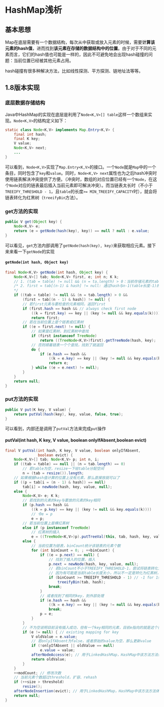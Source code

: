 # HashMap浅析

## 基本思想

Map在底层需要有一个数据结构，每次从中获取或放入元素的时候，需要**计算该元素的hash值**，进而找到**该元素在存储的数据结构中的位置**。由于对于不同的元素而言，它们的hash值也可能是一样的，因此不可避免地会出现hash碰撞的问题：当前位置已经被其他元素占用。

hash碰撞有很多种解决方法，比如线性探测、平方探测、链地址法等等。

## 1.8版本实现

### 底层数据存储结构

Java中HashMap的实现在底层是利用了`Node<K,V>[] table`这样一个数组来实现。`Node<K,V>`的结构定义如下：

```java
static class Node<K,V> implements Map.Entry<K,V> {
    final int hash;
    final K key;
    V value;
    Node<K,V> next;
    ...
}
```

可以看到，`Node<K,V>`实现了`Map.Entry<K,V>`的接口。一个`Node`就是`Map`中的一个条目，同时包含了`key`和`value`。同时，`Node<K,V> next`属性也为之后hash冲突时使用链表解决冲突提供了方便。（冲突时，数组的对应位置已经有一个`Node`，在这个`Node`对应的链表最后插入当前元素即可解决冲突）。而当链表太长时（不小于`TREEIFY_THRESHOLD - 1`，且`table`的长度`>= MIN_TREEIFY_CAPACITY`时），就会将链表转化为红黑树（`treeifyBin`方法）。

### get方法的实现

```java
public V get(Object key) {
    Node<K,V> e;
    return (e = getNode(hash(key), key)) == null ? null : e.value;
}
```

可以看见，`get`方法内部调用了`getNode(hash(key), key)`来获取相应元素。接下来来看一下`getNode`的实现

#### `getNode(int hash, Object key)`

```java
final Node<K,V> getNode(int hash, Object key) {
    Node<K,V>[] tab; Node<K,V> first, e; int n; K k;
    // 1. (tab = table) != null && (n = ta.length) > 0：当前存储元素的table不为空
    /* 2. first = tab[(n-1) & hash] != null: 通过hash与n-1(table长度-1)的位与运算计算该元素应该在的位置（HashMap的实现中，存放数据的table的长度永远为2的幂次）。如果不为空，说明该元素可能存在(因为可能发生hash碰撞，这时获得的就是链表的第一个元素，即first)
    */
    if ((tab = table) != null && (n = tab.length) > 0 &&
        (first = tab[(n - 1) & hash]) != null) {
        // 若first元素与要检查的元素相同，返回first
        if (first.hash == hash && // always check first node
            ((k = first.key) == key || (key != null && key.equals(k))))
            return first;
        // 若在当前位置上是个链表或红黑树
        if ((e = first.next) != null) {
            // 如果是红黑树，到红黑树中查找
            if (first instanceof TreeNode)
                return ((TreeNode<K,V>)first).getTreeNode(hash, key);
            // 否则顺着链表一个个查找，找到了就返回
            do {
                if (e.hash == hash &&
                    ((k = e.key) == key || (key != null && key.equals(k))))
                    return e;
            } while ((e = e.next) != null);
        }
    }
    return null;
}
```

### put方法的实现

```java
public V put(K key, V value) {
    return putVal(hash(key), key, value, false, true);
}
```

可以看到，内部还是调用了`putVal`方法来完成`put`操作

#### putVal(int hash, K key, V value, boolean onlyIfAbsent,boolean evict)

```java
final V putVal(int hash, K key, V value, boolean onlyIfAbsent,
               boolean evict) {
    Node<K,V>[] tab; Node<K,V> p; int n, i;
    if ((tab = table) == null || (n = tab.length) == 0)
        // 若table为空，resize一下给table分配空间
        n = (tab = resize()).length;
    // 如果根据hash值计算的位置上没有元素，那么直接放就可以了
    if ((p = tab[i = (n - 1) & hash]) == null)
        tab[i] = newNode(hash, key, value, null);
    else {
        Node<K,V> e; K k;
        // 若找到的元素的key与要放的元素的key相同
        if (p.hash == hash &&
            ((k = p.key) == key || (key != null && key.equals(k))))
            // 令e = p
            e = p;
        // 若当前位置上是棵红黑树
        else if (p instanceof TreeNode)
            // 红黑树的插入
            e = ((TreeNode<K,V>)p).putTreeVal(this, tab, hash, key, value);
        else {
            // 当前位置为链表，binCount统计该链表的元素个数
            for (int binCount = 0; ; ++binCount) {
                if ((e = p.next) == null) {
                    // 找到了插入的位置，插入
                    p.next = newNode(hash, key, value, null);
                    // 若binCount不小于TREEIFY_THRESHOLD-1，尝试将链表转化为红黑树
                    // 因为有可能是当前table长度太小，所以不一定是转化为红黑树，可能是resize扩容和rehash
                    if (binCount >= TREEIFY_THRESHOLD - 1) // -1 for 1st
                        treeifyBin(tab, hash);
                    break;
                }
                // 或者找到了相同的key，到外部处理
                if (e.hash == hash &&
                    ((k = e.key) == key || (key != null && key.equals(k))))
                    break;
                p = e;
            }
        }
        // 不为空说明目前没有插入成功，但有一个key相同的元素，目前e指向的就是这个已经存在的元素
        if (e != null) { // existing mapping for key
            V oldValue = e.value;
            // 若onlyIfAbsent为false，或者原始的value为空，那么更新value
            if (!onlyIfAbsent || oldValue == null)
                e.value = value;
            afterNodeAccess(e); // 用于LinkedHashMap，HashMap中该方法方法体为空
            return oldValue;
        }
    }
    ++modCount; // 修改次数
    // 当前元素个数超过threshold，扩容、rehash
    if (++size > threshold)
        resize();
    afterNodeInsertion(evict); // 用于LinkedHashMap，HashMap中该方法方法体为空
    return null;
}
```